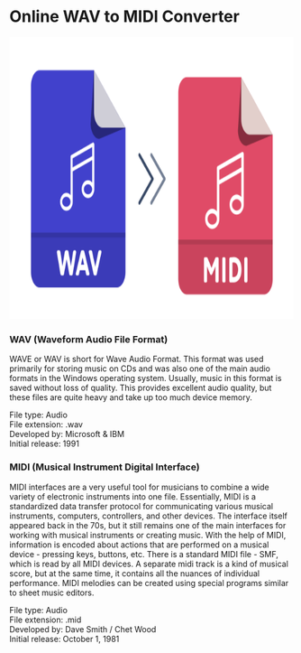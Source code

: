 # Online WAV to MIDI Converter

<p align="center"><img src="./public/wav-to-mid.svg" height="500"></p>

### WAV (Waveform Audio File Format)

WAVE or WAV is short for Wave Audio Format. This format was used primarily for storing music on CDs and was also one of the main audio formats in the Windows operating system. Usually, music in this format is saved without loss of quality. This provides excellent audio quality, but these files are quite heavy and take up too much device memory.

File type: Audio\
File extension: .wav\
Developed by: Microsoft & IBM\
Initial release: 1991

### MIDI (Musical Instrument Digital Interface)

MIDI interfaces are a very useful tool for musicians to combine a wide variety of electronic instruments into one file. Essentially, MIDI is a standardized data transfer protocol for communicating various musical instruments, computers, controllers, and other devices. The interface itself appeared back in the 70s, but it still remains one of the main interfaces for working with musical instruments or creating music. With the help of MIDI, information is encoded about actions that are performed on a musical device - pressing keys, buttons, etc. There is a standard MIDI file - SMF, which is read by all MIDI devices. A separate midi track is a kind of musical score, but at the same time, it contains all the nuances of individual performance. MIDI melodies can be created using special programs similar to sheet music editors.

File type: Audio\
File extension: .mid\
Developed by: Dave Smith / Chet Wood\
Initial release: October 1, 1981
